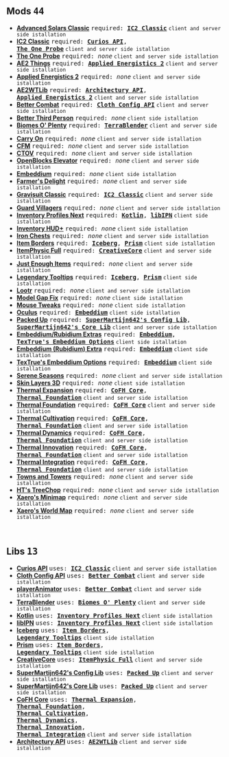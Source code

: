 ## Mods <kbd>**44**</kbd>

- [**Advanced Solars Classic**][Advanced-Solars-Classic] <kbd>required: [**IC2 Classic**][IC2-Classic]</kbd> `client and server side istallation`
- [**IC2 Classic**][IC2-Classic] <kbd>required: [**Curios API**](https://www.curseforge.com/minecraft/mc-mods/curios),<br>[**The One Probe**](https://www.curseforge.com/minecraft/mc-mods/the-one-probe)</kbd> `client and server side istallation`
- [**The One Probe**](https://www.curseforge.com/minecraft/mc-mods/the-one-probe) <kbd>required: *none*</kbd> `client and server side istallation`
- [**AE2 Things**](https://www.curseforge.com/minecraft/mc-mods/ae2-things-forge) <kbd>required: [**Applied Energistics 2**](https://www.curseforge.com/minecraft/mc-mods/applied-energistics-2)</kbd> `client and server side istallation`
- [**Applied Energistics 2**](https://www.curseforge.com/minecraft/mc-mods/applied-energistics-2) <kbd>required: *none*</kbd> `client and server side istallation`
- [**AE2WTLib**](https://www.curseforge.com/minecraft/mc-mods/applied-energistics-2-wireless-terminals) <kbd>required: [**Architectury API**](https://www.curseforge.com/minecraft/mc-mods/architectury-api),<br>[**Applied Energistics 2**](https://www.curseforge.com/minecraft/mc-mods/applied-energistics-2)</kbd> `client and server side istallation`
- [**Better Combat**](https://www.curseforge.com/minecraft/mc-mods/better-combat-by-daedelus) <kbd>required: [**Cloth Config API**](https://www.curseforge.com/minecraft/mc-mods/cloth-config)</kbd> `client and server side istallation`
- [**Better Third Person**](https://www.curseforge.com/minecraft/mc-mods/better-third-person) <kbd>required: *none*</kbd> `client side istallation`
- [**Biomes O' Plenty**](https://www.curseforge.com/minecraft/mc-mods/biomes-o-plenty) <kbd>required: [**TerraBlender**](https://www.curseforge.com/minecraft/mc-mods/terrablender)</kbd> `client and server side istallation`
- [**Carry On**](https://www.curseforge.com/minecraft/mc-mods/carry-on) <kbd>required: *none*</kbd> `client and server side istallation`
- [**CFM**](https://www.curseforge.com/minecraft/mc-mods/mrcrayfish-furniture-mod) <kbd>required: *none*</kbd> `client and server side istallation`
- [**CTOV**](https://www.curseforge.com/minecraft/mc-mods/choicetheorems-overhauled-village) <kbd>required: *none*</kbd> `client and server side istallation`
- [**OpenBlocks Elevator**](https://www.curseforge.com/minecraft/mc-mods/openblocks-elevator) <kbd>required: *none*</kbd> `client and server side istallation`
- [**Embeddium**](https://www.curseforge.com/minecraft/mc-mods/embeddium) <kbd>required: *none*</kbd> `client side istallation`
- [**Farmer's Delight**](https://www.curseforge.com/minecraft/mc-mods/farmers-delight) <kbd>required: *none*</kbd> `client and server side istallation`
- [**Gravisuit Classic**](https://www.curseforge.com/minecraft/mc-mods/gravisuit-classic) <kbd>required: [**IC2 Classic**](IC2-Classic)</kbd> `client and server side istallation`
- [**Guard Villagers**](https://www.curseforge.com/minecraft/mc-mods/guard-villagers) <kbd>required: *none*</kbd> `client and server side istallation`
- [**Inventory Profiles Next**](https://www.curseforge.com/minecraft/mc-mods/inventory-profiles-next) <kbd>required: [**Kotlin**](https://www.curseforge.com/minecraft/mc-mods/kotlin-for-forge), [**libIPN**](https://www.curseforge.com/minecraft/mc-mods/libipn)</kbd> `client side istallation`
- [**Inventory HUD+**](https://www.curseforge.com/minecraft/mc-mods/inventory-hud-forge) <kbd>required: *none*</kbd> `client side istallation`
- [**Iron Chests**](https://www.curseforge.com/minecraft/mc-mods/iron-chests) <kbd>required: *none*</kbd> `client and server side istallation`
- [**Item Borders**](https://www.curseforge.com/minecraft/mc-mods/item-borders) <kbd>required: [**Iceberg**](https://www.curseforge.com/minecraft/mc-mods/iceberg), [**Prism**](https://www.curseforge.com/minecraft/mc-mods/prism-lib)</kbd> `client side istallation`
- [**ItemPhysic Full**](https://www.curseforge.com/minecraft/mc-mods/itemphysic) <kbd>required: [**CreativeCore**](https://www.curseforge.com/minecraft/mc-mods/creativecore)</kbd> `client and server side istallation`
- [**Just Enough Items**](https://www.curseforge.com/minecraft/mc-mods/jei) <kbd>required: *none*</kbd> `client and server side istallation`
- [**Legendary Tooltips**](https://www.curseforge.com/minecraft/mc-mods/legendary-tooltips) <kbd>required: [**Iceberg**](https://www.curseforge.com/minecraft/mc-mods/iceberg), [**Prism**](https://www.curseforge.com/minecraft/mc-mods/prism-lib)</kbd> `client side istallation`
- [**Lootr**](https://www.curseforge.com/minecraft/mc-mods/lootr) <kbd>required: *none*</kbd> `client and server side istallation`
- [**Model Gap Fix**](https://www.curseforge.com/minecraft/mc-mods/model-gap-fix) <kbd>required: *none*</kbd> `client side istallation`
- [**Mouse Tweaks**](https://www.curseforge.com/minecraft/mc-mods/mouse-tweaks) <kbd>required: *none*</kbd> `client side istallation`
- [**Oculus**](https://www.curseforge.com/minecraft/mc-mods/oculus) <kbd>required: [**Embeddium**](https://www.curseforge.com/minecraft/mc-mods/embeddium)</kbd> `client side istallation`
- [**Packed Up**](https://www.curseforge.com/minecraft/mc-mods/packed-up-backpacks) <kbd>required: [**SuperMartijn642's Config Lib**](https://www.curseforge.com/minecraft/mc-mods/supermartijn642s-config-lib),<br>[**SuperMartijn642's Core Lib**](https://www.curseforge.com/minecraft/mc-mods/supermartijn642s-core-lib)</kbd> `client and server side istallation`
- [**Embeddium/Rubidium Extras**](https://www.curseforge.com/minecraft/mc-mods/magnesium-extras) <kbd>required: [**Embeddium**](https://www.curseforge.com/minecraft/mc-mods/embeddium),<br>[**TexTrue's Embeddium Options**](https://www.curseforge.com/minecraft/mc-mods/textrues-embeddium-options)</kbd> `client side istallation`
- [**Embeddium (Rubidium) Extra**](https://www.curseforge.com/minecraft/mc-mods/rubidium-extra) <kbd>required: [**Embeddium**](https://www.curseforge.com/minecraft/mc-mods/embeddium)</kbd> `client side istallation`
- [**TexTrue's Embeddium Options**](https://www.curseforge.com/minecraft/mc-mods/textrues-embeddium-options) <kbd>required: [**Embeddium**](https://www.curseforge.com/minecraft/mc-mods/embeddium)</kbd> `client side istallation`
- [**Serene Seasons**](https://www.curseforge.com/minecraft/mc-mods/serene-seasons) <kbd>required: *none*</kbd> `client and server side istallation`
- [**Skin Layers 3D**](https://www.curseforge.com/minecraft/mc-mods/skin-layers-3d) <kbd>required: *none*</kbd> `client side istallation`
- [**Thermal Expansion**](https://www.curseforge.com/minecraft/mc-mods/thermal-expansion) <kbd>required: [**CoFH Core**](https://www.curseforge.com/minecraft/mc-mods/cofh-core),</br>[**Thermal Foundation**](https://www.curseforge.com/minecraft/mc-mods/thermal-foundation)</kbd> `client and server side istallation`
- [**Thermal Foundation**](https://www.curseforge.com/minecraft/mc-mods/thermal-foundation) <kbd>required: [**CoFH Core**](https://www.curseforge.com/minecraft/mc-mods/cofh-core)</kbd> `client and server side istallation`
- [**Thermal Cultivation**](https://www.curseforge.com/minecraft/mc-mods/thermal-cultivation) <kbd>required: [**CoFH Core**](https://www.curseforge.com/minecraft/mc-mods/cofh-core),<br>[**Thermal Foundation**](https://www.curseforge.com/minecraft/mc-mods/thermal-foundation)</kbd> `client and server side istallation`
- [**Thermal Dynamics**](https://www.curseforge.com/minecraft/mc-mods/thermal-dynamics) <kbd>required: [**CoFH Core**](https://www.curseforge.com/minecraft/mc-mods/cofh-core),<br>[**Thermal Foundation**](https://www.curseforge.com/minecraft/mc-mods/thermal-foundation)</kbd> `client and server side istallation`
- [**Thermal Innovation**](https://www.curseforge.com/minecraft/mc-mods/thermal-innovation) <kbd>required: [**CoFH Core**](https://www.curseforge.com/minecraft/mc-mods/cofh-core),<br>[**Thermal Foundation**](https://www.curseforge.com/minecraft/mc-mods/thermal-foundation)</kbd> `client and server side istallation`
- [**Thermal Integration**](https://www.curseforge.com/minecraft/mc-mods/thermal-integration) <kbd>required: [**CoFH Core**](https://www.curseforge.com/minecraft/mc-mods/cofh-core),<br>[**Thermal Foundation**](https://www.curseforge.com/minecraft/mc-mods/thermal-foundation)</kbd> `client and server side istallation`
- [**Towns and Towers**](https://www.curseforge.com/minecraft/mc-mods/towns-and-towers) <kbd>required: *none*</kbd> `client and server side istallation`
- [**HT's TreeChop**](https://www.curseforge.com/minecraft/mc-mods/treechop) <kbd>required: *none*</kbd> `client and server side istallation`
- [**Xaero's Minimap**](https://www.curseforge.com/minecraft/mc-mods/xaeros-minimap) <kbd>required: *none*</kbd> `client and server side istallation`
- [**Xaero's World Map**](https://www.curseforge.com/minecraft/mc-mods/xaeros-world-map) <kbd>required: *none*</kbd> `client and server side istallation`

<br>

## Libs <kbd>**13**</kbd>

- [**Curios API**](https://www.curseforge.com/minecraft/mc-mods/curios) <kbd>uses: [**IC2 Classic**](IC2-Classic)</kbd> `client and server side istallation`
- [**Cloth Config API**](https://www.curseforge.com/minecraft/mc-mods/cloth-config) <kbd>uses: [**Better Combat**](https://www.curseforge.com/minecraft/mc-mods/better-combat-by-daedelus)</kbd> `client and server side istallation`
- [**playerAnimator**](https://www.curseforge.com/minecraft/mc-mods/playeranimator) <kbd>uses: [**Better Combat**](https://www.curseforge.com/minecraft/mc-mods/better-combat-by-daedelus)</kbd> `client and server side istallation`
- [**TerraBlender**](https://www.curseforge.com/minecraft/mc-mods/terrablender) <kbd>uses: [**Biomes O' Plenty**](https://www.curseforge.com/minecraft/mc-mods/biomes-o-plenty)</kbd> `client and server side istallation`
- [**Kotlin**](https://www.curseforge.com/minecraft/mc-mods/kotlin-for-forge) <kbd>uses: [**Inventory Profiles Next**](https://www.curseforge.com/minecraft/mc-mods/inventory-profiles-next)</kbd> `client side istallation`
- [**libIPN**](https://www.curseforge.com/minecraft/mc-mods/libipn) <kbd>uses: [**Inventory Profiles Next**](https://www.curseforge.com/minecraft/mc-mods/inventory-profiles-next)</kbd> `client side istallation`
- [**Iceberg**](https://www.curseforge.com/minecraft/mc-mods/iceberg) <kbd>uses: [**Item Borders**](https://www.curseforge.com/minecraft/mc-mods/item-borders),<br>[**Legendary Tooltips**](https://www.curseforge.com/minecraft/mc-mods/legendary-tooltips)</kbd> `client side istallation`
- [**Prism**](https://www.curseforge.com/minecraft/mc-mods/prism-lib) <kbd>uses: [**Item Borders**](https://www.curseforge.com/minecraft/mc-mods/item-borders),<br>[**Legendary Tooltips**](https://www.curseforge.com/minecraft/mc-mods/legendary-tooltips)</kbd> `client side istallation`
- [**CreativeCore**](https://www.curseforge.com/minecraft/mc-mods/creativecore) <kbd>uses: [**ItemPhysic Full**](https://www.curseforge.com/minecraft/mc-mods/itemphysic)</kbd> `client and server side istallation`
- [**SuperMartijn642's Config Lib**](https://www.curseforge.com/minecraft/mc-mods/supermartijn642s-config-lib) <kbd>uses: [**Packed Up**](https://www.curseforge.com/minecraft/mc-mods/packed-up-backpacks)</kbd> `client and server side istallation`
- [**SuperMartijn642's Core Lib**](https://www.curseforge.com/minecraft/mc-mods/supermartijn642s-core-lib) <kbd>uses: [**Packed Up**](https://www.curseforge.com/minecraft/mc-mods/packed-up-backpacks)</kbd> `client and server side istallation`
- [**CoFH Core**](https://www.curseforge.com/minecraft/mc-mods/cofh-core) <kbd>uses: [**Thermal Expansion**](https://www.curseforge.com/minecraft/mc-mods/thermal-expansion),<br>[**Thermal Foundation**](https://www.curseforge.com/minecraft/mc-mods/thermal-foundation),<br>[**Thermal Cultivation**](https://www.curseforge.com/minecraft/mc-mods/thermal-cultivation),<br>[**Thermal Dynamics**](https://www.curseforge.com/minecraft/mc-mods/thermal-dynamics),<br>[**Thermal Innovation**](https://www.curseforge.com/minecraft/mc-mods/thermal-innovation),<br>[**Thermal Integration**](https://www.curseforge.com/minecraft/mc-mods/thermal-integration)</kbd> `client and server side istallation`
- [**Architectury API**](https://www.curseforge.com/minecraft/mc-mods/architectury-api) <kbd>uses: [**AE2WTLib**](https://www.curseforge.com/minecraft/mc-mods/applied-energistics-2-wireless-terminals)</kbd> `client and server side istallation`


[Advanced-Solars-Classic]: https://www.curseforge.com/minecraft/mc-mods/advanced-solars-classic
[IC2-Classic]: https://www.curseforge.com/minecraft/mc-mods/ic2-classic
